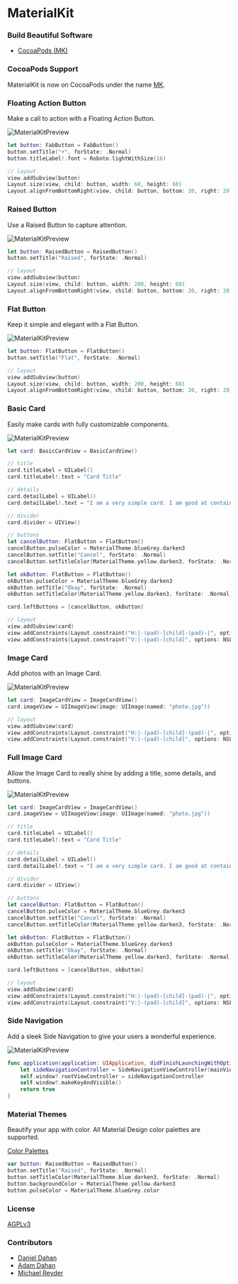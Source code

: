 # MaterialKit

### Build Beautiful Software

* [CocoaPods (MK)](https://cocoapods.org/?q=MK)

### CocoaPods Support
MaterialKit is now on CocoaPods under the name [MK](https://cocoapods.org/?q=MK).

### Floating Action Button

Make a call to action with a Floating Action Button.


![MaterialKitPreview](http://www.materialkit.io/fabbuttonpreview.gif)


```swift
let button: FabButton = FabButton()
button.setTitle("+", forState: .Normal)
button.titleLabel!.font = Roboto.lightWithSize(16)

// layout
view.addSubview(button)
Layout.size(view, child: button, width: 60, height: 60)
Layout.alignFromBottomRight(view, child: button, bottom: 20, right: 20)
```

### Raised Button

Use a Raised Button to capture attention.


![MaterialKitPreview](http://www.materialkit.io/raisedbuttonpreview.gif)


```swift
let button: RaisedButton = RaisedButton()
button.setTitle("Raised", forState: .Normal)

// layout
view.addSubview(button)
Layout.size(view, child: button, width: 200, height: 60)
Layout.alignFromBottomRight(view, child: button, bottom: 20, right: 20)
```

### Flat Button

Keep it simple and elegant with a Flat Button.


![MaterialKitPreview](http://www.materialkit.io/flatbuttonpreview.gif)


```swift
let button: FlatButton = FlatButton()
button.setTitle("Flat", forState: .Normal)

// layout
view.addSubview(button)
Layout.size(view, child: button, width: 200, height: 60)
Layout.alignFromBottomRight(view, child: button, bottom: 20, right: 20)
```

### Basic Card

Easily make cards with fully customizable components.


![MaterialKitPreview](http://www.materialkit.io/basiccardpreview.gif)


```swift
let card: BasicCardView = BasicCardView()

// title
card.titleLabel = UILabel()
card.titleLabel!.text = "Card Title"

// details
card.detailLabel = UILabel()
card.detailLabel!.text = "I am a very simple card. I am good at containing small bits of information. I am convenient because I require little markup to use effectively."

// divider
card.divider = UIView()

// buttons
let cancelButton: FlatButton = FlatButton()
cancelButton.pulseColor = MaterialTheme.blueGrey.darken3
cancelButton.setTitle("Cancel", forState: .Normal)
cancelButton.setTitleColor(MaterialTheme.yellow.darken3, forState: .Normal)

let okButton: FlatButton = FlatButton()
okButton.pulseColor = MaterialTheme.blueGrey.darken3
okButton.setTitle("Okay", forState: .Normal)
okButton.setTitleColor(MaterialTheme.yellow.darken3, forState: .Normal)

card.leftButtons = [cancelButton, okButton]

// layout
view.addSubview(card)
view.addConstraints(Layout.constraint("H:|-(pad)-[child]-(pad)-|", options: NSLayoutFormatOptions(rawValue: 0), metrics: ["pad": 20], views: ["child": card]))
view.addConstraints(Layout.constraint("V:|-(pad)-[child]", options: NSLayoutFormatOptions(rawValue: 0), metrics: ["pad": 100], views: ["child": card]))
```

### Image Card

Add photos with an Image Card.


![MaterialKitPreview](http://www.materialkit.io/imagecardpreview.gif)


```swift
let card: ImageCardView = ImageCardView()
card.imageView = UIImageView(image: UIImage(named: "photo.jpg"))

// layout
view.addSubview(card)
view.addConstraints(Layout.constraint("H:|-(pad)-[child]-(pad)-|", options: NSLayoutFormatOptions(rawValue: 0), metrics: ["pad": 20], views: ["child": card]))
view.addConstraints(Layout.constraint("V:|-(pad)-[child]", options: NSLayoutFormatOptions(rawValue: 0), metrics: ["pad": 100], views: ["child": card]))
```

### Full Image Card

Allow the Image Card to really shine by adding a title, some details, and buttons.


![MaterialKitPreview](http://www.materialkit.io/imagecardfullpreview.gif)


```swift
let card: ImageCardView = ImageCardView()
card.imageView = UIImageView(image: UIImage(named: "photo.jpg"))

// title
card.titleLabel = UILabel()
card.titleLabel!.text = "Card Title"

// details
card.detailLabel = UILabel()
card.detailLabel!.text = "I am a very simple card. I am good at containing small bits of information. I am convenient because I require little markup to use effectively."

// divider
card.divider = UIView()

// buttons
let cancelButton: FlatButton = FlatButton()
cancelButton.pulseColor = MaterialTheme.blueGrey.darken3
cancelButton.setTitle("Cancel", forState: .Normal)
cancelButton.setTitleColor(MaterialTheme.yellow.darken3, forState: .Normal)

let okButton: FlatButton = FlatButton()
okButton.pulseColor = MaterialTheme.blueGrey.darken3
okButton.setTitle("Okay", forState: .Normal)
okButton.setTitleColor(MaterialTheme.yellow.darken3, forState: .Normal)

card.leftButtons = [cancelButton, okButton]

// layout
view.addSubview(card)
view.addConstraints(Layout.constraint("H:|-(pad)-[child]-(pad)-|", options: NSLayoutFormatOptions(rawValue: 0), metrics: ["pad": 20], views: ["child": card]))
view.addConstraints(Layout.constraint("V:|-(pad)-[child]", options: NSLayoutFormatOptions(rawValue: 0), metrics: ["pad": 100], views: ["child": card]))
```

### Side Navigation

Add a sleek Side Navigation to give your users a wonderful experience.


![MaterialKitPreview](http://www.materialkit.io/sidenavpreview.gif)


```swift
func application(application: UIApplication, didFinishLaunchingWithOptions launchOptions: [NSObject: AnyObject]?) -> Bool {
    let sideNavigationController = SideNavigationViewController(mainViewController: ViewController(), leftViewController: LeftViewController(), bottomViewController: BottomViewController(), rightViewController: RightViewController(), topViewController: TopViewController())
    self.window?.rootViewController = sideNavigationController
    self.window?.makeKeyAndVisible()
	return true
}
```

### Material Themes

Beautify your app with color. All Material Design color palettes are supported.

[Color Palettes](http://www.google.com/design/spec/style/color.html)

```swift
var button: RaisedButton = RaisedButton()
button.setTitle("Raised", forState: .Normal)
button.setTitleColor(MaterialTheme.blue.darken3, forState: .Normal)
button.backgroundColor = MaterialTheme.yellow.darken3
button.pulseColor = MaterialTheme.blueGrey.color
```

### License


[AGPLv3](http://choosealicense.com/licenses/agpl-3.0/)


### Contributors


* [Daniel Dahan](https://github.com/danieldahan)
* [Adam Dahan](https://github.com/adamdahan)
* [Michael Reyder](https://github.com/mishaGK)
